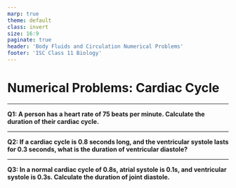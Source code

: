 ```yaml
---
marp: true
theme: default
class: invert
size: 16:9
paginate: true
header: 'Body Fluids and Circulation Numerical Problems'
footer: 'ISC Class 11 Biology'
---
```


# Numerical Problems: Cardiac Cycle

---

**Q1: A person has a heart rate of 75 beats per minute. Calculate the duration of their cardiac cycle.**

---

**Q2: If a cardiac cycle is 0.8 seconds long, and the ventricular systole lasts for 0.3 seconds, what is the duration of ventricular diastole?**

---

**Q3: In a normal cardiac cycle of 0.8s, atrial systole is 0.1s, and ventricular systole is 0.3s. Calculate the duration of joint diastole.**
